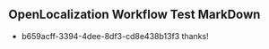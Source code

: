 ## OpenLocalization Workflow Test MarkDown
* b659acff-3394-4dee-8df3-cd8e438b13f3 thanks!

<!--HONumber=Jul16_HO3-->


